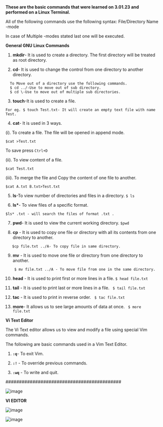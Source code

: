 <b>These are the basic commands that were learned on 3.01.23 and performed on a Linux Terminal.</b>

All of the following commands use the following syntax: <command name> File/Directory Name -mode 

In case of Multiple -modes stated last one will be executed.

<b>General GNU Linux Commands</b>

1. <b>mkdir</b>- It is used to create a directory. The first directory will be treated as root directory.

2. <b>cd</b>- It is used to change the control from one directory to another directory.
``` 
  To Move out of a directory use the following commands.
  $ cd ../-Use to move out of sub directory.
  $ cd \-Use to move out of multiple sub directories.
```

3. <b>touch</b>-It is used to create a file.
  ```
  For eg. $ touch Test.txt- It will create an empty text file with name Test.
  ```

4. <b>cat</b>- It is used in 3 ways.

(i). To create a file. The file will be opened in append mode.
```
$cat >Test.txt
```
To save press ```Ctrl+D```

(ii). To view content of a file.
```
$cat Test.txt
```
(iii). To merge the file and Copy the content of one file to another.
```
$cat A.txt B.txt>Test.txt
```
5. <b>ls</b>-To view number of directories and files in a directory.
``` $ ls ```

6. <b>ls*</b>- To view files of a specific format.
```
$ls* .txt - will search the files of format .txt .
```

7. <b>pwd</b>- It is used to view the current working directory.
``` $pwd ```

8. <b>cp</b> - It is used to copy one file or directory with all its contents from one directory to another.

```$ cp file.txt -t A - Here -t specifies target directory which is A.
   $cp file.txt ../A- To copy file in same directory.
   ```

9. <b>mv</b> - It is used to move one file or directory from one directory to another.

``` $ mv file.txt -t A - Here -t specifies target directory which is A.
    $ mv file.txt ../A - To move file from one in the same directory.
 ```

10. <b>head</b> - It is used to print first or more lines in a file.
``` $ head file.txt ```

11. <b>tail</b> - It is used to print last or more lines in a file.
``` $ tail file.txt```

12. <b>tac</b> - It is used to print in reverse order.
``` $ tac file.txt```

13. <b>more</b>- It allows us to see large amounts of data at once.
``` $ more file.txt```

<b>Vi Text Editor</b>

The Vi Text editor allows us to view and modify a file using special Vim commands.

The following are basic commands used in a Vim Text Editor.

1. <code><b>:q</b></code>- To exit Vim.

2. <code><b>:!</b></code> - To override previous commands.

3. <b><code>:wq</code></b> - To write and quit.

###########################################

![image](https://user-images.githubusercontent.com/113343003/210510465-6c3a975c-e0bb-4dde-920e-faa3d31bb046.png)


<b>VI EDITOR</b>


![image](https://user-images.githubusercontent.com/113343003/210510940-7e4163ad-45ed-49ad-9cf3-87783939b286.png)

![image](https://user-images.githubusercontent.com/113343003/210511033-0ab5c9aa-04db-4d79-8182-59019529f59d.png)

